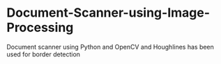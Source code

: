 # Document-Scanner-using-Image-Processing
Document scanner using Python and OpenCV and Houghlines has been used for border detection
